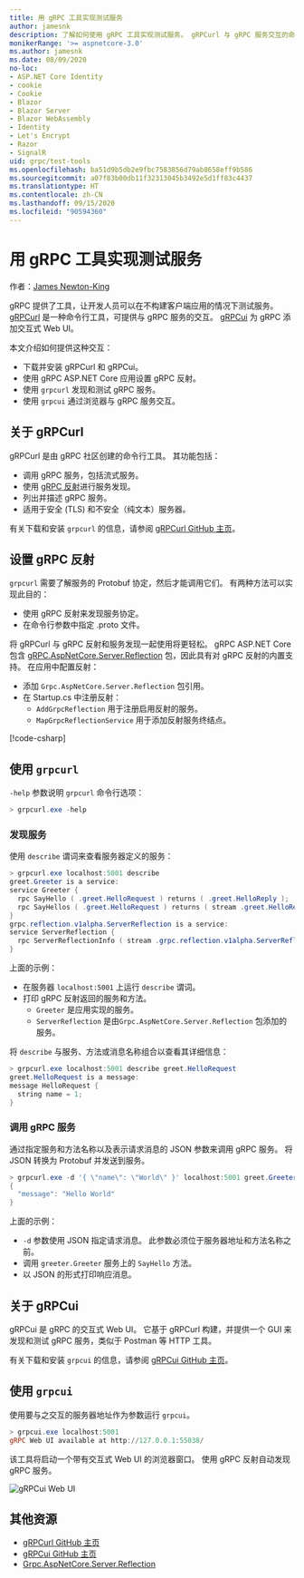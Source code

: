 ```yaml
---
title: 用 gRPC 工具实现测试服务
author: jamesnk
description: 了解如何使用 gRPC 工具实现测试服务。 gRPCurl 与 gRPC 服务交互的命令行工具。 gRPCui 是一个交互式 Web UI。
monikerRange: '>= aspnetcore-3.0'
ms.author: jamesnk
ms.date: 08/09/2020
no-loc:
- ASP.NET Core Identity
- cookie
- Cookie
- Blazor
- Blazor Server
- Blazor WebAssembly
- Identity
- Let's Encrypt
- Razor
- SignalR
uid: grpc/test-tools
ms.openlocfilehash: ba51d9b5db2e9fbc7583856d79ab8658eff9b586
ms.sourcegitcommit: a07f83b00db11f32313045b3492e5d1ff83c4437
ms.translationtype: HT
ms.contentlocale: zh-CN
ms.lasthandoff: 09/15/2020
ms.locfileid: "90594360"
---
```

# <a name="test-services-with-grpc-tools"></a>用 gRPC 工具实现测试服务

作者：[James Newton-King](https://twitter.com/jamesnk)

gRPC 提供了工具，让开发人员可以在不构建客户端应用的情况下测试服务。 [gRPCurl](https://github.com/fullstorydev/grpcurl) 是一种命令行工具，可提供与 gRPC 服务的交互。 [gRPCui](https://github.com/fullstorydev/grpcui) 为 gRPC 添加交互式 Web UI。

本文介绍如何提供这种交互：

* 下载并安装 gRPCurl 和 gRPCui。
* 使用 gRPC ASP.NET Core 应用设置 gRPC 反射。
* 使用 `grpcurl` 发现和测试 gRPC 服务。
* 使用 `grpcui` 通过浏览器与 gRPC 服务交互。

## <a name="about-grpcurl"></a>关于 gRPCurl

gRPCurl 是由 gRPC 社区创建的命令行工具。 其功能包括：

* 调用 gRPC 服务，包括流式服务。
* 使用 [gRPC 反射](https://github.com/grpc/grpc/blob/master/doc/server-reflection.md)进行服务发现。
* 列出并描述 gRPC 服务。
* 适用于安全 (TLS) 和不安全（纯文本）服务器。

有关下载和安装 `grpcurl` 的信息，请参阅 [gRPCurl GitHub 主页](https://github.com/fullstorydev/grpcurl#installation)。

## <a name="setup-grpc-reflection"></a>设置 gRPC 反射

`grpcurl` 需要了解服务的 Protobuf 协定，然后才能调用它们。 有两种方法可以实现此目的：

* 使用 gRPC 反射来发现服务协定。
* 在命令行参数中指定 .proto 文件。

将 gRPCurl 与 gRPC 反射和服务发现一起使用将更轻松。 gRPC ASP.NET Core 包含 [gRPC.AspNetCore.Server.Reflection](https://www.nuget.org/packages/Grpc.AspNetCore.Server.Reflection) 包，因此具有对 gRPC 反射的内置支持。 在应用中配置反射：

* 添加 `Grpc.AspNetCore.Server.Reflection` 包引用。
* 在 Startup.cs 中注册反射：
  * `AddGrpcReflection` 用于注册启用反射的服务。
  * `MapGrpcReflectionService` 用于添加反射服务终结点。

[!code-csharp[](~/grpc/test-tools/Startup.cs?name=snippet_1&highlight=4,14)]

## <a name="use-grpcurl"></a>使用 `grpcurl`

`-help` 参数说明 `grpcurl` 命令行选项：

```powershell
> grpcurl.exe -help
```

### <a name="discover-services"></a>发现服务

使用 `describe` 谓词来查看服务器定义的服务：

```powershell
> grpcurl.exe localhost:5001 describe
greet.Greeter is a service:
service Greeter {
  rpc SayHello ( .greet.HelloRequest ) returns ( .greet.HelloReply );
  rpc SayHellos ( .greet.HelloRequest ) returns ( stream .greet.HelloReply );
}
grpc.reflection.v1alpha.ServerReflection is a service:
service ServerReflection {
  rpc ServerReflectionInfo ( stream .grpc.reflection.v1alpha.ServerReflectionRequest ) returns ( stream .grpc.reflection.v1alpha.ServerReflectionResponse );
}
```

上面的示例：

* 在服务器 `localhost:5001` 上运行 `describe` 谓词。
* 打印 gRPC 反射返回的服务和方法。
  * `Greeter` 是应用实现的服务。
  * `ServerReflection` 是由`Grpc.AspNetCore.Server.Reflection` 包添加的服务。

将 `describe` 与服务、方法或消息名称组合以查看其详细信息：

```powershell
> grpcurl.exe localhost:5001 describe greet.HelloRequest
greet.HelloRequest is a message:
message HelloRequest {
  string name = 1;
}
```

### <a name="call-grpc-services"></a>调用 gRPC 服务

通过指定服务和方法名称以及表示请求消息的 JSON 参数来调用 gRPC 服务。 将 JSON 转换为 Protobuf 并发送到服务。

```powershell
> grpcurl.exe -d '{ \"name\": \"World\" }' localhost:5001 greet.Greeter/SayHello
{
  "message": "Hello World"
}
```

上面的示例：

* `-d` 参数使用 JSON 指定请求消息。 此参数必须位于服务器地址和方法名称之前。
* 调用 `greeter.Greeter` 服务上的 `SayHello` 方法。
* 以 JSON 的形式打印响应消息。

## <a name="about-grpcui"></a>关于 gRPCui

gRPCui 是 gRPC 的交互式 Web UI。 它基于 gRPCurl 构建，并提供一个 GUI 来发现和测试 gRPC 服务，类似于 Postman 等 HTTP 工具。

有关下载和安装 `grpcui` 的信息，请参阅 [gRPCui GitHub 主页](https://github.com/fullstorydev/grpcui#installation)。

## <a name="using-grpcui"></a>使用 `grpcui`

使用要与之交互的服务器地址作为参数运行 `grpcui`。

```powershell
> grpcui.exe localhost:5001
gRPC Web UI available at http://127.0.0.1:55038/
```

该工具将启动一个带有交互式 Web UI 的浏览器窗口。 使用 gRPC 反射自动发现 gRPC 服务。

![gRPCui Web UI](~/grpc/test-tools/static/grpcui.png)

## <a name="additional-resources"></a>其他资源

* [gRPCurl GitHub 主页](https://github.com/fullstorydev/grpcurl)
* [gRPCui GitHub 主页](https://github.com/fullstorydev/grpcui)
* [Grpc.AspNetCore.Server.Reflection](https://www.nuget.org/packages/Grpc.AspNetCore.Server.Reflection)
